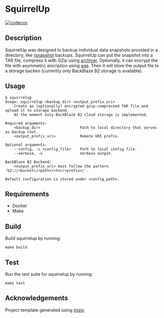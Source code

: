 # SquirrelUp

[![codecov](https://codecov.io/gh/breezerider/squirrel-up/branch/main/graph/badge.svg)](https://codecov.io/gh/breezerider/squirrel-up)

## Description

SquirrelUp was designed to backup individual data snapshots provided in a directory, like [rsnapshot](https://rsnapshot.org/) backups.
SquirrelUp can put the snapshot into a TAR file, compress it with GZip using [archiver](https://github.com/mholt/archiver).
Optionally, it can encrypt the file with asymmetric encription using [age](https://github.com/FiloSottile/age).
Then it will store the output file to a storage backen (currently only BackBlaze B2 storage is available).

## Usage

```shell
$ squirrelup
Usage: squirrelup <backup_dir> <output_prefix_uri>
    Create an (optionally) encrypted gzip-compressed TAR file and upload it to storage backend.
    At the moment only BackBlaze B2 cloud storage is implemented.

Required arguments:
    <backup_dir>                  Path to local directory that serves as backup root.
    <output_prefix_uri>           Remote URI prefix.

Optional arguments:
    --config, -c <config_file>    Path to local config file.
    --verbose, -v                 Verbose output.

BackBlaze B2 Backend:
    <output_prefix_uri> must follow the pattern 'b2://<bucket>/<path>/<to>/<prefix>/'.

Default configuration is stored under <config_path>.
```

## Requirements

* Docker
* Make

## Build

Build squirrelup by running:

```shell
make build
```

## Test

Run the test suite for squirrelup by running:

```shell
make test
```

## Acknowledgements

Project template generated using [inizio](https://github.com/insidieux/inizio)
